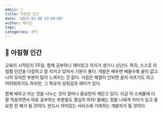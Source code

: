 ```yaml
---
emoji: 🌳
title: 아침형 인간
date: '2023-01-08 23:00:00'
author: 제이든
tags:
categories: 생각
---
```


## 🌳 아침형 인간

교육이 시작된지 1주일. 함께 공부하니 재미있고 의지가 생기니 신난다. 특히, 스스로 아침형 인간을 다짐하고 잘 지키고 있어서 기분이 좋다. 개발은 배우면 배울수록
끝이 없고 나의 모자란 부분이 많이 느껴지는 것 같다. 가끔은 해결이 안되면 골치 아프기도 하고 어려워하기도 하지만, 그 특유의 성취감과 재미가 있다. 

함께 배우고 아는 것을 나누는 것이 얼마나 중요한지 깨닫고 있다. 지금 이 스케쥴에 더 잘 적응하면서 따로 공부하는 부분들도 열심히 하자! 올해는 정말 나에게 의미가
있고 중요한 한 해가 될 것이다. 반드시 의미있는 서비스에 기여하는 개발자가 될 것이다.

```toc

```
